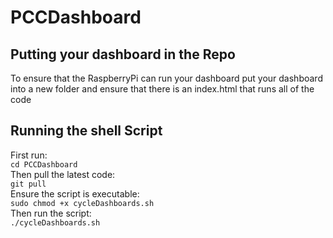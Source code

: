 # PCCDashboard

## Putting your dashboard in the Repo
To ensure that the RaspberryPi can run your dashboard put your dashboard into a new folder and ensure that there is an index.html that runs all of the code


## Running the shell Script
First run: <br/>
`cd PCCDashboard` <br/>
Then pull the latest code: <br/>
`git pull` <br/>
Ensure the script is executable: <br/>
`sudo chmod +x cycleDashboards.sh` <br/>
Then run the script: <br/>
`./cycleDashboards.sh` <br/>
